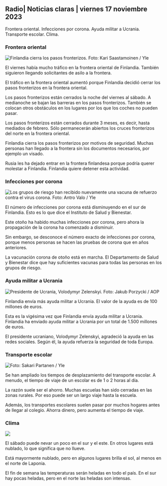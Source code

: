 ## Radio\| Noticias claras \| viernes 17 noviembre 2023

Frontera oriental. Infecciones por corona. Ayuda militar a Ucrania. Transporte escolar. Clima.

### Frontera oriental

![Finlandia cierra los pasos fronterizos. Foto: Kari Saastamoinen / Yle](https://images.cdn.yle.fi/image/upload/c_crop,h_2908,w_5178,x_0,y_0/ar_1.7777777777777777,c_fill,g_faces,h_675,w_1200/dpr_1.0/q_auto:eco/f_auto/fl_lossy/v1699908616/39-1200025655285565477b)

El viernes había mucho tráfico en la frontera oriental de Finlandia. También siguieron llegando solicitantes de asilo a la frontera.

El tráfico en la frontera oriental aumentó porque Finlandia decidió cerrar los pasos fronterizos en la frontera oriental.

Los pasos fronterizos están cerrados la noche del viernes al sábado. A medianoche se bajan las barreras en los pasos fronterizos. También se colocan otros obstáculos en los lugares por los que los coches no pueden pasar.

Los pasos fronterizos están cerrados durante 3 meses, es decir, hasta mediados de febrero. Sólo permanecerán abiertos los cruces fronterizos del norte en la frontera oriental.

Finlandia cierra los pasos fronterizos por motivos de seguridad. Muchas personas han llegado a la frontera sin los documentos necesarios, por ejemplo un visado.

Rusia les ha dejado entrar en la frontera finlandesa porque podría querer molestar a Finlandia. Finlandia quiere detener esta actividad.

### Infecciones por corona

![Los grupos de riesgo han recibido nuevamente una vacuna de refuerzo contra el virus corona. Foto: Antro Valo / Yle](https://images.cdn.yle.fi/image/upload/c_crop,h_3247,w_5773,x_0,y_601/ar_1.7777777777777777,c_fill,g_faces,h_675,w_1200/dpr_1.0/q_auto:eco/f_auto/fl_lossy/v1699867130/39-11997076551e51acfff3)

El número de infecciones por corona está disminuyendo en el sur de Finlandia. Esto es lo que dice el Instituto de Salud y Bienestar.

Este otoño ha habido muchas infecciones por corona, pero ahora la propagación de la corona ha comenzado a disminuir.

Sin embargo, se desconoce el número exacto de infecciones por corona, porque menos personas se hacen las pruebas de corona que en años anteriores.

La vacunación corona de otoño está en marcha. El Departamento de Salud y Bienestar dice que hay suficientes vacunas para todas las personas en los grupos de riesgo.

### Ayuda militar a Ucrania

![Presidente de Ucrania, Volodymyr Zelenskyi. Foto: Jakub Porzycki / AOP](https://images.cdn.yle.fi/image/upload/c_crop,h_1393,w_2477,x_0,y_0/ar_1.7777777777777777,c_fill,g_faces,h_675,w_1200/dpr_1.0/q_auto:eco/f_auto/fl_lossy/v1696579988/39-1182210651fc13097ccb)

Finlandia envía más ayuda militar a Ucrania. El valor de la ayuda es de 100 millones de euros.

Esta es la vigésima vez que Finlandia envía ayuda militar a Ucrania. Finlandia ha enviado ayuda militar a Ucrania por un total de 1.500 millones de euros.

El presidente ucraniano, Volodymyr Zelenskyi, agradeció la ayuda en las redes sociales. Según él, la ayuda refuerza la seguridad de toda Europa.

### Transporte escolar

![ Foto: Sakari Partanen / Yle](https://images.cdn.yle.fi/image/upload/c_crop,h_1494,w_2655,x_0,y_0/ar_1.7777777777777777,c_fill,g_faces,h_675,w_1200/dpr_1.0/q_auto:eco/f_auto/fl_lossy/v1677057284/39-107608063f5dc988d5c3)

Se han ampliado los tiempos de desplazamiento del transporte escolar. A menudo, el tiempo de viaje de un escolar es de 1 o 2 horas al día.

La razón suele ser el ahorro. Muchas escuelas han sido cerradas en las zonas rurales. Por eso puede ser un largo viaje hasta la escuela.

Además, los transportes escolares suelen pasar por muchos hogares antes de llegar al colegio. Ahorra dinero, pero aumenta el tiempo de viaje.

### Clima

![](https://images.cdn.yle.fi/image/upload/c_crop,h_1080,w_1919,x_0,y_0/ar_1.7777777777777777,c_fill,g_faces,h_675,w_1200/dpr_1.0/q_auto:eco/f_auto/fl_lossy/v1700238427/39-120255565579437e32dc)

El sábado puede nevar un poco en el sur y el este. En otros lugares está nublado, lo que significa que no llueve.

Está mayormente nublado, pero en algunos lugares brilla el sol, al menos en el norte de Laponia.

El fin de semana las temperaturas serán heladas en todo el país. En el sur hay pocas heladas, pero en el norte las heladas son intensas.